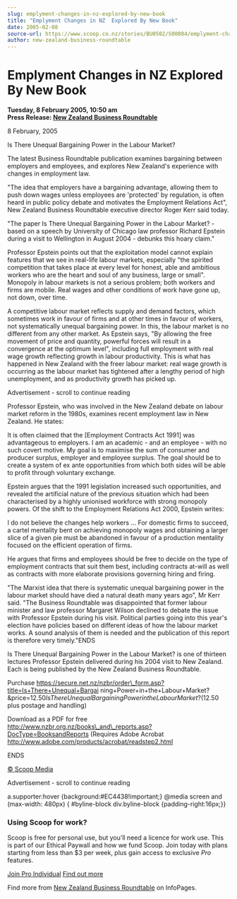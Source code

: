 ```yaml
---
slug: emplyment-changes-in-nz-explored-by-new-book
title: "Emplyment Changes in NZ  Explored By New Book"
date: 2005-02-08
source-url: https://www.scoop.co.nz/stories/BU0502/S00084/emplyment-changes-in-nz-explored-by-new-book.htm
author: new-zealand-business-roundtable
---
```

Emplyment Changes in NZ Explored By New Book
============================================

**Tuesday, 8 February 2005, 10:50 am**  
**Press Release: [New Zealand Business Roundtable](https://info.scoop.co.nz/New_Zealand_Business_Roundtable)**

8 February, 2005

Is There Unequal Bargaining Power in the Labour Market?

The latest Business Roundtable publication examines bargaining between employers and employees, and explores New Zealand's experience with changes in employment law.

"The idea that employers have a bargaining advantage, allowing them to push down wages unless employees are 'protected' by regulation, is often heard in public policy debate and motivates the Employment Relations Act", New Zealand Business Roundtable executive director Roger Kerr said today.

"The paper Is There Unequal Bargaining Power in the Labour Market? - based on a speech by University of Chicago law professor Richard Epstein during a visit to Wellington in August 2004 - debunks this hoary claim."

Professor Epstein points out that the exploitation model cannot explain features that we see in real-life labour markets, especially "the spirited competition that takes place at every level for honest, able and ambitious workers who are the heart and soul of any business, large or small". Monopoly in labour markets is not a serious problem; both workers and firms are mobile. Real wages and other conditions of work have gone up, not down, over time.

A competitive labour market reflects supply and demand factors, which sometimes work in favour of firms and at other times in favour of workers, not systematically unequal bargaining power. In this, the labour market is no different from any other market. As Epstein says, "By allowing the free movement of price and quantity, powerful forces will result in a convergence at the optimum level", including full employment with real wage growth reflecting growth in labour productivity. This is what has happened in New Zealand with the freer labour market: real wage growth is occurring as the labour market has tightened after a lengthy period of high unemployment, and as productivity growth has picked up.

Advertisement - scroll to continue reading





Professor Epstein, who was involved in the New Zealand debate on labour market reform in the 1980s, examines recent employment law in New Zealand. He states:

It is often claimed that the \[Employment Contracts Act 1991\] was advantageous to employers. I am an academic - and an employee - with no such covert motive. My goal is to maximise the sum of consumer and producer surplus, employer and employee surplus. The goal should be to create a system of ex ante opportunities from which both sides will be able to profit through voluntary exchange.

Epstein argues that the 1991 legislation increased such opportunities, and revealed the artificial nature of the previous situation which had been characterised by a highly unionised workforce with strong monopoly powers. Of the shift to the Employment Relations Act 2000, Epstein writes:

I do not believe the changes help workers ... For domestic firms to succeed, a cartel mentality bent on achieving monopoly wages and obtaining a larger slice of a given pie must be abandoned in favour of a production mentality focused on the efficient operation of firms.

He argues that firms and employees should be free to decide on the type of employment contracts that suit them best, including contracts at-will as well as contracts with more elaborate provisions governing hiring and firing.

"The Marxist idea that there is systematic unequal bargaining power in the labour market should have died a natural death many years ago", Mr Kerr said. "The Business Roundtable was disappointed that former labour minister and law professor Margaret Wilson declined to debate the issue with Professor Epstein during his visit. Political parties going into this year's election have policies based on different ideas of how the labour market works. A sound analysis of them is needed and the publication of this report is therefore very timely."ENDS

Is There Unequal Bargaining Power in the Labour Market? is one of thirteen lectures Professor Epstein delivered during his 2004 visit to New Zealand. Each is being published by the New Zealand Business Roundtable.

Purchase https://secure.net.nz/nzbr/order\_form.asp?title=Is+There+Unequal+Bargai ning+Power+in+the+Labour+Market?&price=$12.50 Is There Unequal Bargaining Power in the Labour Market? ($12.50 plus postage and handling)

Download as a PDF for free http://www.nzbr.org.nz/books\_and\_reports.asp?DocType=BooksandReports (Requires Adobe Acrobat http://www.adobe.com/products/acrobat/readstep2.html

ENDS  

[© Scoop Media](http://www.scoop.co.nz/about/terms.html)  

Advertisement - scroll to continue reading



a.supporter:hover {background:#EC4438!important;} @media screen and (max-width: 480px) { #byline-block div.byline-block {padding-right:16px;}}

### Using Scoop for work?

Scoop is free for personal use, but you’ll need a licence for work use. This is part of our Ethical Paywall and how we fund Scoop. Join today with plans starting from less than $3 per week, plus gain access to exclusive _Pro_ features.  
  
[Join Pro Individual](https://pro.scoop.co.nz/Individual/?from=ProIn24) [Find out more](https://pro.scoop.co.nz/using-scoop-for-work/?from=ProIn24)

Find more from [New Zealand Business Roundtable](https://info.scoop.co.nz/New_Zealand_Business_Roundtable) on InfoPages.